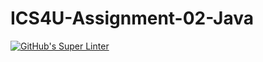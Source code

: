 # ICS4U-Assignment-02-Java
[![GitHub's Super Linter](https://github.com/cameron-teed/ICS4U-Assignment-02-Java/workflows/GitHub's%20Super%20Linter/badge.svg)](https://github.com/cameron-teed/ICS4U-Assignment-02-Java/actions)
